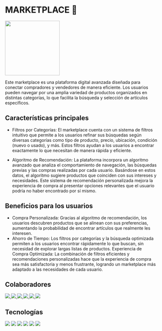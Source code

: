 # MARKETPLACE 🏬

<img src="https://github.com/user-attachments/assets/4457d2d8-ca4d-40c8-b106-6c819569255e" width="180">

Este marketplace es una plataforma digital avanzada diseñada para conectar compradores y vendedores de manera eficiente. Los usuarios pueden navegar por una amplia variedad de productos organizados en distintas categorías, lo que facilita la búsqueda y selección de artículos específicos.

## Características principales

* Filtros por Categorías:
El marketplace cuenta con un sistema de filtros intuitivo que permite a los usuarios refinar sus búsquedas según diversas categorías como tipo de producto, precio, ubicación, condición (nuevo o usado), y más. Estos filtros ayudan a los usuarios a encontrar exactamente lo que necesitan de manera rápida y eficiente.

* Algoritmo de Recomendación:
La plataforma incorpora un algoritmo avanzado que analiza el comportamiento de navegación, las búsquedas previas y las compras realizadas por cada usuario. Basándose en estos datos, el algoritmo sugiere productos que coinciden con sus intereses y necesidades. Este sistema de recomendación personalizada mejora la experiencia de compra al presentar opciones relevantes que el usuario podría no haber encontrado por sí mismo.

## Beneficios para los usuarios

* Compra Personalizada: Gracias al algoritmo de recomendación, los usuarios descubren productos que se alinean con sus preferencias, aumentando la probabilidad de encontrar artículos que realmente les interesen.
* Ahorro de Tiempo: Los filtros por categorías y la búsqueda optimizada permiten a los usuarios encontrar rápidamente lo que buscan, sin necesidad de explorar largas listas de productos.
Experiencia de Compra Optimizada: La combinación de filtros eficientes y recomendaciones personalizadas hace que la experiencia de compra sea más satisfactoria y menos frustrante, logrando un marketplace más adaptado a las necesidades de cada usuario.

## Colaboradores

<a href="https://www.linkedin.com/in/nicolasadelramos/" target="_blank">
<img src="https://img.shields.io/badge/-Nicolás%20Ramos-0A66C2?logo=linkedin">
</a>
<a href="https://www.linkedin.com/in/nicolasadelramos/" target="_blank">
<img src="https://img.shields.io/badge/-Nicolás%20Ramos-0A66C2?logo=linkedin">
</a>
<a href="https://www.linkedin.com/in/nicolasadelramos/" target="_blank">
<img src="https://img.shields.io/badge/-Nicolás%20Ramos-0A66C2?logo=linkedin">
</a>
<a href="https://www.linkedin.com/in/nicolasadelramos/" target="_blank">
<img src="https://img.shields.io/badge/-Nicolás%20Ramos-0A66C2?logo=linkedin">
</a>
<a href="https://www.linkedin.com/in/nicolasadelramos/" target="_blank">
<img src="https://img.shields.io/badge/-Nicolás%20Ramos-0A66C2?logo=linkedin">
</a>
<a href="https://www.linkedin.com/in/nicolasadelramos/" target="_blank">
<img src="https://img.shields.io/badge/-Nicolás%20Ramos-0A66C2?logo=linkedin">
</a>

## Tecnologías

<img src="https://img.shields.io/badge/-NodeJS-1572B6?logo=nodedotjs">
<img src="https://img.shields.io/badge/-ExpressJS-1572B6?logo=express">
<img src="https://img.shields.io/badge/-JavaScript-F7DF1E?logo=javascript&logoColor=white">
<img src="https://img.shields.io/badge/-HTML5-E34F26?logo=html5&logoColor=white">
<img src="https://img.shields.io/badge/-CSS3-1572B6?logo=css3">
<img src="https://img.shields.io/badge/-ReactJS-61DAFB?logo=react&logoColor=white">
